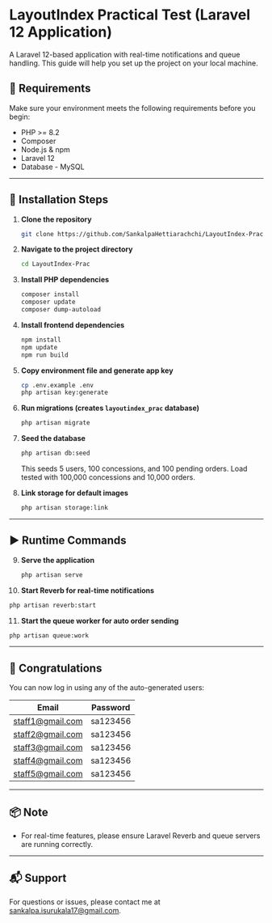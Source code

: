 # LayoutIndex Practical Test (Laravel 12 Application)

A Laravel 12-based application with real-time notifications and queue handling. This guide will help you set up the project on your local machine.

## 🧰 Requirements

Make sure your environment meets the following requirements before you begin:

- PHP >= 8.2
- Composer
- Node.js & npm
- Laravel 12
- Database - MySQL

---

## 🚀 Installation Steps

1. **Clone the repository**

   ```bash
   git clone https://github.com/SankalpaHettiarachchi/LayoutIndex-Prac.git
   ```

2. **Navigate to the project directory**

   ```bash
   cd LayoutIndex-Prac
   ```

3. **Install PHP dependencies**

   ```bash
   composer install
   composer update
   composer dump-autoload
   ```

4. **Install frontend dependencies**

   ```bash
   npm install
   npm update
   npm run build
   ```

5. **Copy environment file and generate app key**

   ```bash
   cp .env.example .env
   php artisan key:generate
   ```

6. **Run migrations (creates `layoutindex_prac` database)**

   ```bash
   php artisan migrate
   ```

7. **Seed the database**

   ```bash
   php artisan db:seed
   ```
   This seeds 5 users, 100 concessions, and 100 pending orders. Load tested with 100,000 concessions and 10,000 orders.

8. **Link storage for default images**

   ```bash
   php artisan storage:link
   ```

---

## ▶️ Runtime Commands

9. **Serve the application**

   ```bash
   php artisan serve
   ```

10. **Start Reverb for real-time notifications**

   ```bash
   php artisan reverb:start
   ```

11. **Start the queue worker for auto order sending**

   ```bash
   php artisan queue:work
   ```

---

## 🎉 Congratulations

You can now log in using any of the auto-generated users:

| Email                | Password  |
|---------------------|-----------|
| staff1@gmail.com     | sa123456  |
| staff2@gmail.com     | sa123456  |
| staff3@gmail.com     | sa123456  |
| staff4@gmail.com     | sa123456  |
| staff5@gmail.com     | sa123456  |


---

## 📦 Note

- For real-time features, please ensure Laravel Reverb and queue servers are running correctly.

---

## 📬 Support

For questions or issues, please contact me at [sankalpa.isurukala17@gmail.com](mailto:sankalpa.isurukala17@gmail.com).

